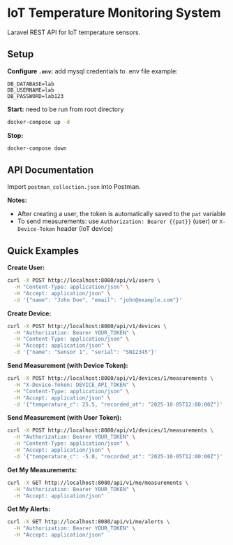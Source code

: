 # IoT Temperature Monitoring System

Laravel REST API for IoT temperature sensors.

## Setup

**Configure `.env`:**
add mysql credentials to .env file example:
```env
DB_DATABASE=lab
DB_USERNAME=lab
DB_PASSWORD=lab123
```

**Start:** need to be run from root directory
```bash
docker-compose up -d
```

**Stop:**
```bash
docker-compose down
```

## API Documentation

Import `postman_collection.json` into Postman.

**Notes:**
- After creating a user, the token is automatically saved to the `pat` variable
- To send measurements: use `Authorization: Bearer {{pat}}` (user) or `X-Device-Token` header (IoT device)

## Quick Examples

**Create User:**
```bash
curl -X POST http://localhost:8080/api/v1/users \
  -H "Content-Type: application/json" \
  -H "Accept: application/json" \
  -d '{"name": "John Doe", "email": "john@example.com"}'
```

**Create Device:**
```bash
curl -X POST http://localhost:8080/api/v1/devices \
  -H "Authorization: Bearer YOUR_TOKEN" \
  -H "Content-Type: application/json" \
  -H "Accept: application/json" \
  -d '{"name": "Sensor 1", "serial": "SN12345"}'
```

**Send Measurement (with Device Token):**
```bash
curl -X POST http://localhost:8080/api/v1/devices/1/measurements \
  -H "X-Device-Token: DEVICE_API_TOKEN" \
  -H "Content-Type: application/json" \
  -H "Accept: application/json" \
  -d '{"temperature_c": 25.5, "recorded_at": "2025-10-05T12:00:00Z"}'
```

**Send Measurement (with User Token):**
```bash
curl -X POST http://localhost:8080/api/v1/devices/1/measurements \
  -H "Authorization: Bearer YOUR_TOKEN" \
  -H "Content-Type: application/json" \
  -H "Accept: application/json" \
  -d '{"temperature_c": -5.0, "recorded_at": "2025-10-05T12:00:00Z"}'
```

**Get My Measurements:**
```bash
curl -X GET http://localhost:8080/api/v1/me/measurements \
  -H "Authorization: Bearer YOUR_TOKEN" \
  -H "Accept: application/json"
```

**Get My Alerts:**
```bash
curl -X GET http://localhost:8080/api/v1/me/alerts \
  -H "Authorization: Bearer YOUR_TOKEN" \
  -H "Accept: application/json"
```
